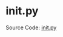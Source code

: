 # init.py

Source Code:
[init.py](https://github.com/jeremyaemmett/VU-MALM-V2/blob/main/initialize.py)

